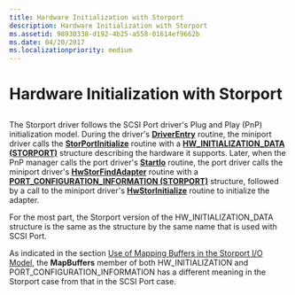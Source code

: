 ```yaml
---
title: Hardware Initialization with Storport
description: Hardware Initialization with Storport
ms.assetid: 98930338-d192-4b25-a558-01614ef9662b
ms.date: 04/20/2017
ms.localizationpriority: medium
---
```


# Hardware Initialization with Storport


## <span id="ddk_hardware_initialization_with_storport_kg"></span><span id="DDK_HARDWARE_INITIALIZATION_WITH_STORPORT_KG"></span>


The Storport driver follows the SCSI Port driver's Plug and Play (PnP) initialization model. During the driver's [**DriverEntry**](https://docs.microsoft.com/windows-hardware/drivers/ddi/content/wdm/nc-wdm-driver_initialize) routine, the miniport driver calls the [**StorPortInitialize**](https://docs.microsoft.com/windows-hardware/drivers/ddi/content/storport/nf-storport-storportinitialize) routine with a [**HW\_INITIALIZATION\_DATA (STORPORT)**](https://docs.microsoft.com/windows-hardware/drivers/ddi/content/storport/ns-storport-_hw_initialization_data) structure describing the hardware it supports. Later, when the PnP manager calls the port driver's [**StartIo**](https://docs.microsoft.com/windows-hardware/drivers/ddi/content/wdm/nc-wdm-driver_startio) routine, the port driver calls the miniport driver's [**HwStorFindAdapter**](https://docs.microsoft.com/windows-hardware/drivers/ddi/content/storport/nc-storport-hw_find_adapter) routine with a [**PORT\_CONFIGURATION\_INFORMATION (STORPORT)**](https://docs.microsoft.com/previous-versions/windows/hardware/drivers/ff563901(v=vs.85)) structure, followed by a call to the miniport driver's [**HwStorInitialize**](https://docs.microsoft.com/windows-hardware/drivers/ddi/content/storport/nc-storport-hw_initialize) routine to initialize the adapter.

For the most part, the Storport version of the HW\_INITIALIZATION\_DATA structure is the same as the structure by the same name that is used with SCSI Port.

As indicated in the section [Use of Mapping Buffers in the Storport I/O Model](use-of-mapping-buffers-in-the-storport-i-o-model.md), the **MapBuffers** member of both HW\_INITIALIZATION and PORT\_CONFIGURATION\_INFORMATION has a different meaning in the Storport case from that in the SCSI Port case.

 

 





